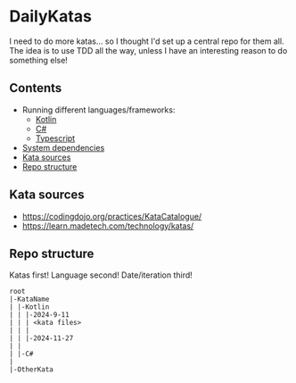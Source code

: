# DailyKatas
I need to do more katas... so I thought I'd set up a central repo for them all. The idea is to use TDD all the way, unless I have an interesting reason to do something else!

## Contents
- Running different languages/frameworks:
  - [Kotlin](Templates/KotlinKata/README.md)
  - [C#](Templates/CSharpKata/README.md)
  - [Typescript](Templates/TypescriptKata/README.md)
- [System dependencies](docs/SystemDependencies.md)
- [Kata sources](#kata-sources)
- [Repo structure](#repo-structure)

## Kata sources
- https://codingdojo.org/practices/KataCatalogue/
- https://learn.madetech.com/technology/katas/

## Repo structure
Katas first! Language second! Date/iteration third!
```
root
|-KataName
| |-Kotlin
| | |-2024-9-11
| | | <kata files>
| | |
| | |-2024-11-27
| |
| |-C#
|
|-OtherKata
```